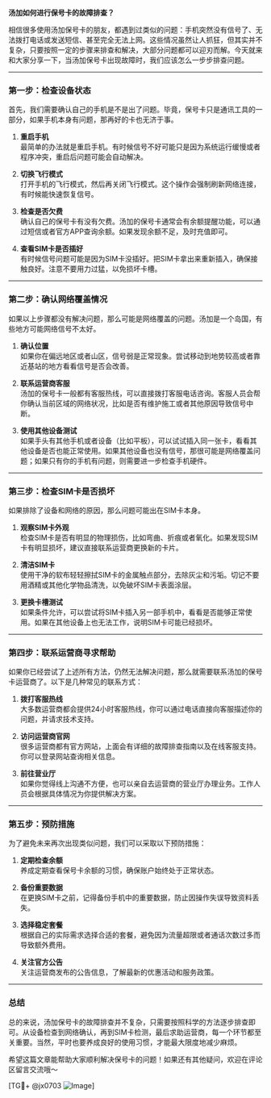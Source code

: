 **汤加如何进行保号卡的故障排查？**

相信很多使用汤加保号卡的朋友，都遇到过类似的问题：手机突然没有信号了、无法拨打电话或发送短信、甚至完全无法上网。这些情况虽然让人抓狂，但其实并不复杂，只要按照一定的步骤来排查和解决，大部分问题都可以迎刃而解。今天就来和大家分享一下，当汤加保号卡出现故障时，我们应该怎么一步步排查问题。

---

### **第一步：检查设备状态**
首先，我们需要确认自己的手机是不是出了问题。毕竟，保号卡只是通讯工具的一部分，如果手机本身有问题，那再好的卡也无济于事。

1. **重启手机**  
   最简单的办法就是重启手机。有时候信号不好可能只是因为系统运行缓慢或者程序冲突，重启后问题可能会自动解决。
   
2. **切换飞行模式**  
   打开手机的飞行模式，然后再关闭飞行模式。这个操作会强制刷新网络连接，有时候能快速恢复信号。

3. **检查是否欠费**  
   确认自己的保号卡有没有欠费。汤加的保号卡通常会有余额提醒功能，可以通过短信或者官方APP查询余额。如果发现余额不足，及时充值即可。

4. **查看SIM卡是否插好**  
   有时候信号问题可能是因为SIM卡没插好。把SIM卡拿出来重新插入，确保接触良好。注意不要用力过猛，以免损坏卡槽。

---

### **第二步：确认网络覆盖情况**
如果以上步骤都没有解决问题，那么可能是网络覆盖的问题。汤加是一个岛国，有些地方可能网络信号不太好。

1. **确认位置**  
   如果你在偏远地区或者山区，信号弱是正常现象。尝试移动到地势较高或者靠近基站的地方看看信号是否会改善。

2. **联系运营商客服**  
   汤加的保号卡一般都有客服热线，可以直接拨打客服电话咨询。客服人员会帮你确认当前区域的网络状况，比如是否有维护施工或者其他原因导致信号中断。

3. **使用其他设备测试**  
   如果手头有其他手机或者设备（比如平板），可以试试插入同一张卡，看看其他设备是否也能正常使用。如果其他设备也没有信号，那很可能是网络覆盖问题；如果只有你的手机有问题，则需要进一步检查手机硬件。

---

### **第三步：检查SIM卡是否损坏**
如果排除了设备和网络的原因，那么问题可能出在SIM卡本身。

1. **观察SIM卡外观**  
   检查SIM卡是否有明显的物理损伤，比如弯曲、折痕或者氧化。如果发现SIM卡有明显损坏，建议直接联系运营商更换新的卡片。

2. **清洁SIM卡**  
   使用干净的软布轻轻擦拭SIM卡的金属触点部分，去除灰尘和污垢。切记不要用酒精或其他化学物品清洗，以免破坏SIM卡表面涂层。

3. **更换卡槽测试**  
   如果条件允许，可以尝试将SIM卡插入另一部手机中，看看是否能够正常使用。如果在其他设备上也无法工作，说明SIM卡可能已经损坏。

---

### **第四步：联系运营商寻求帮助**
如果你已经尝试了上述所有方法，仍然无法解决问题，那么就需要联系汤加的保号卡运营商了。以下是几种常见的联系方式：

1. **拨打客服热线**  
   大多数运营商都会提供24小时客服热线，你可以通过电话直接向客服描述你的问题，并请求技术支持。

2. **访问运营商官网**  
   很多运营商都有官方网站，上面会有详细的故障排查指南以及在线客服支持。你可以登录网站查询相关信息。

3. **前往营业厅**  
   如果你觉得线上沟通不方便，也可以亲自去运营商的营业厅办理业务。工作人员会根据具体情况为你提供解决方案。

---

### **第五步：预防措施**
为了避免未来再次出现类似问题，我们可以采取以下预防措施：

1. **定期检查余额**  
   养成定期查看保号卡余额的习惯，确保账户始终处于正常状态。

2. **备份重要数据**  
   在更换SIM卡之前，记得备份手机中的重要数据，防止因操作失误导致资料丢失。

3. **选择稳定套餐**  
   根据自己的实际需求选择合适的套餐，避免因为流量超限或者通话次数过多而导致额外费用。

4. **关注官方公告**  
   关注运营商发布的公告信息，了解最新的优惠活动和服务政策。

---

### **总结**
总的来说，汤加保号卡的故障排查并不复杂，只需要按照科学的方法逐步排查即可。从设备检查到网络确认，再到SIM卡检测，最后求助运营商，每一个环节都至关重要。当然，平时也要养成良好的使用习惯，才能最大限度地减少麻烦。

希望这篇文章能帮助大家顺利解决保号卡的问题！如果还有其他疑问，欢迎在评论区留言交流哦～ 

[TG💪+ @jx0703 ![Image](https://github.com/user-attachments/assets/dbca1d08-cadb-493c-b0ec-ad6f7a83f270)]